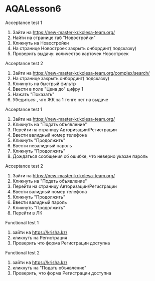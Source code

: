 # AQALesson6

Acceptance test 1

1. Зайти на https://new-master-kr.kolesa-team.org/
2. Найти на странице таб "Новостройки"
3. Кликнуть на Новостройки
4. На странице Новостроек закрыть онбординг( подсказку)
5. Проверить выдачу: количество карточек Новостроек

Acceptance test 2

1. Зайти на https://new-master-kr.kolesa-team.org/complex/search/
2. На странице закрыть онбординг( подсказку)
3. Кликнуть на быстрый фильтр 
4. Ввести в поле "Цена до" цифру 1 
5. Нажать "Показать"
6. Убедиться , что ЖК за 1 тенге нет на выдаче

Acceptance test 1
1. Зайти на https://new-master-kr.kolesa-team.org/
2. Кликнуть на "Подать объявление"
3. Перейти на страницу Авторизации/Регистрации
4. Ввести валидный номер телефона
5. Кликнуть "Продолжить"
6. Ввести невалидный пароль
7. Кликнуть "Продолжить"
8. Дождаться сообщения об ошибке, что неверно указан пароль

Acceptance test 2
1. Зайти на https://new-master-kr.kolesa-team.org/
2. Кликнуть на "Подать объявление"
3. Перейти на страницу Авторизации/Регистрации
4. Ввести валидный номер телефона
5. Кликнуть "Продолжить"
6. Ввести валидный пароль 
7. Кликнуть "Продолжить"
8. Перейти в ЛК






Functional test 1
  
1. зайти на https://krisha.kz/
2. кликнуть на Регистрация
3. Проверить что форма Регистрации доступна


Functional test 2

1. зайти на https://krisha.kz/
2. кликнуть на "Подать объявление"
3. Проверить, что форма Регистрации доступна


